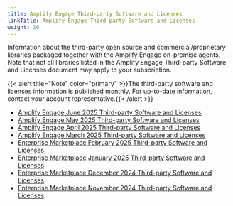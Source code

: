 ```yaml
---
title: Amplify Engage Third-party Software and Licenses
linkTitle: Amplify Engage Third-party Software and Licenses
weight: 10
---
```


<!--This is the only file that must be listed in the classification file as customer only, not the license zip files-->

Information about the third-party open source and commercial/proprietary libraries packaged together with the Amplify Engage on-premise agents. Note that not all libraries listed in the Amplify Engage Third-party Software and Licenses document may apply to your subscription.

{{< alert title="Note" color="primary" >}}The third-party software and licenses information is published monthly. For up-to-date information, contact your account representative.{{< /alert >}}

* [Amplify Engage June 2025 Third-party Software and Licenses](/samples/thirdparty/20250601.zip)
* [Amplify Engage May 2025 Third-party Software and Licenses](/samples/thirdparty/20250501.zip)
* [Amplify Engage April 2025 Third-party Software and Licenses](/samples/thirdparty/20250401.zip)
* [Amplify Engage March 2025 Third-party Software and Licenses](/samples/thirdparty/20250301.zip)
* [Enterprise Marketplace February 2025 Third-party Software and Licenses](/samples/thirdparty/20250201.zip)
* [Enterprise Marketplace January 2025 Third-party Software and Licenses](/samples/thirdparty/20250101.zip)
* [Enterprise Marketplace December 2024 Third-party Software and Licenses](/samples/thirdparty/20241201.zip)
* [Enterprise Marketplace November 2024 Third-party Software and Licenses](/samples/thirdparty/20241101.zip)
